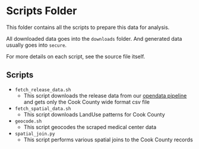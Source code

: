# Scripts Folder

This folder contains all the scripts to prepare this data for analysis.

All downloaded data goes into the `downloads` folder. And generated data usually goes into `secure`.

For more details on each script, see the source file itself.

## Scripts

- `fetch_release_data.sh`
  - This script downloads the release data from our [opendata pipeline](https://github.com/UK-IPOP/open-data-pipeline) and gets only the Cook County wide format csv file
- `fetch_spatial_data.sh`
  - This script downloads LandUse patterns for Cook County
- `geocode.sh`
  - This script geocodes the scraped medical center data
- `spatial_join.py`
  - This script performs various spatial joins to the Cook County records
